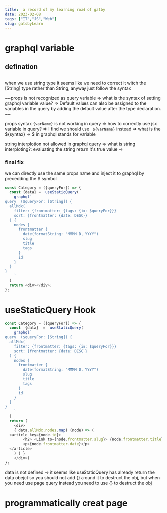 ```yaml
---
title:  a record of my learning road of gatby
date: 2023-02-08
tags: ["IT","JS","Web"]
slug: gatsbyLearn
--- 
```


# graphql variable
## defination

```graphql


```

when we use string type it seems like we need to correct it witch the [String] type rather than String, anyway just follow the syntax

~~props is not recognized as query variable => what is the syntax of setting graphql variable value? => Default values can also be assigned to the variables in the query by adding the default value after the type declaration. ~~

props syntax `{varName}` is not working in query => how to correctly use jsx variable in query? => I find we should use ` ${varName}` instead =>
what is the ${syntax} => $ in graphql stands for variable

string interplotion not allowed in graphql query => what is string interploting?: evaluating the string return it's true value =>

### final fix 

we can directly use the same props name and inject it to graphql by precedding the $ symbol

``` javascript
const Category = ({queryFor}) => {
  const {data} =  useStaticQuery(
    graphql`
query  ($queryFor: [String]) {
  allMdx(
    filter: {frontmatter: {tags: {in: $queryFor}}}
    sort: {frontmatter: {date: DESC}}
  ) {
    nodes {
      frontmatter {
        date(formatString: "MMMM D, YYYY")
        slug
        title
        tags
      }
      id
    }
  }
}
    `
  )
  return <div></div>;
};

```

# useStaticQuery Hook
``` javascript
const Category = ({queryFor}) => {
  const  {data}  =  useStaticQuery(
    graphql`
query  ($queryFor: [String]) {
  allMdx(
    filter: {frontmatter: {tags: {in: $queryFor}}}
    sort: {frontmatter: {date: DESC}}
  ) {
    nodes {
      frontmatter {
        date(formatString: "MMMM D, YYYY")
        slug
        title
        tags
      }
      id
    }
  }
}
    `
  )
  return (
    <div>
    { data.allMdx.nodes.map( (node) => (
  <article key={node.id}>
        <h2> <Link to={node.frontmatter.slug}> {node.frontmatter.title}</Link></h2>
        <p>{node.frontmatter.date}</p>
  </article>
    ) ) }
    </div>)
};
```

data is not defined => it seems like useStaticQuery has already return the data obejct so you should not add {} around it to destruct the obj, but when you need use page query instead you need to use {} to destruct the obj


# programmatically creat page
